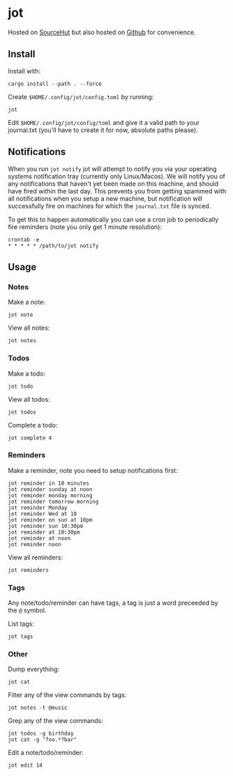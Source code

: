 # jot

Hosted on [SourceHut](https://git.sr.ht/~brian-dawn/jot) but also hosted on [Github](https://github.com/brian-dawn/jot) for convenience. 

## Install

Install with:

    cargo install --path . --force

Create `$HOME/.config/jot/config.toml` by running:

    jot

Edit `$HOME/.config/jot/config/toml` and give it a valid path to your journal.txt (you'll have to create it for now, absolute paths please).

## Notifications

When you run `jot notify` jot will attempt to notify you via your operating
systems notification tray (currently only Linux/Macos). We will notify you of any
notifications that haven't yet been made on this machine, and should have fired within
the last day. This prevents you from getting spammed with all notifications when you
setup a new machine, but notification will successfully fire on machines for which
the `journal.txt` file is synced.

To get this to happen automatically you can use a cron job to periodically fire
reminders (note you only get 1 minute resolution):

    crontab -e
    * * * * * /path/to/jot notify

## Usage

### Notes

Make a note:

    jot note

View all notes:

    jot notes

### Todos

Make a todo:

    jot todo

View all todos:

    jot todos

Complete a todo:

    jot complete 4


### Reminders

Make a reminder, note you need to setup notifications first:

    jot reminder in 10 minutes
    jot reminder sunday at noon
    jot reminder monday morning
    jot reminder tomorrow morning
    jot reminder Monday
    jot reminder Wed at 10
    jot reminder on sun at 10pm
    jot reminder sun 10:30pm
    jot reminder at 10:30pm
    jot reminder at noon
    jot reminder noon

View all reminders:

    jot reminders


### Tags

Any note/todo/reminder can have tags, a tag is just a word preceeded by
the `@` symbol.

List tags:

    jot tags

### Other

Dump everything:

    jot cat

Filter any of the view commands by tags:

    jot notes -t @music

Grep any of the view commands:

    jot todos -g birthday
    jot cat -g "foo.*?bar"

Edit a note/todo/reminder:

    jot edit 14

